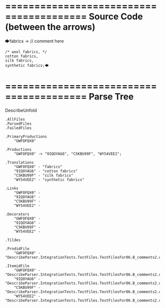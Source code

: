 ========================================
Source Code (between the arrows)
========================================

🡆fabrics -> // comment here

    /* wool fabrics, */
    cotton fabrics,
    silk fabrics,
    synthetic fabrics;🡄

========================================
Parse Tree
========================================
DescribeUnfold

    .AllFiles
    .ParsedFiles
    .FailedFiles

    .PrimaryProductions
        "GWFOFQX0" 

    .Productions
        "GWFOFQX0" -> "9IQOYAG6", "C5KBU99F", "WY54VEE2";

    .Translations
        "GWFOFQX0" - "fabrics"
        "9IQOYAG6" - "cotton fabrics"
        "C5KBU99F" - "silk fabrics"
        "WY54VEE2" - "synthetic fabrics"

    .Links
        "GWFOFQX0" - 
        "9IQOYAG6" - 
        "C5KBU99F" - 
        "WY54VEE2" - 

    .Decorators
        "GWFOFQX0" - 
        "9IQOYAG6" - 
        "C5KBU99F" - 
        "WY54VEE2" - 

    .Tildes

    .ProdidFile
        "GWFOFQX0" - "DescribeParser.IntegrationTests.TestFiles.TestFilesFor06.B_comments2.ds"

    .ItemidFile
        "GWFOFQX0" - "DescribeParser.IntegrationTests.TestFiles.TestFilesFor06.B_comments2.ds"
        "9IQOYAG6" - "DescribeParser.IntegrationTests.TestFiles.TestFilesFor06.B_comments2.ds"
        "C5KBU99F" - "DescribeParser.IntegrationTests.TestFiles.TestFilesFor06.B_comments2.ds"
        "WY54VEE2" - "DescribeParser.IntegrationTests.TestFiles.TestFilesFor06.B_comments2.ds"

